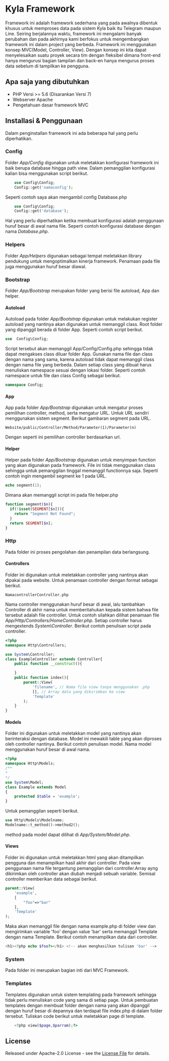 # Kyla Framework
Framework ini adalah framework sederhana yang pada awalnya dibentuk khusus untuk memproses data pada sistem Kyla baik itu Telegram maupun Line. Seiring berjalannya waktu, framework ini mengalami banyak perubahan dan pada akhirnya kami berfokus untuk mengembangkan framework ini dalam project yang berbeda. Framework ini menggunakan konsep MVC(Model, Controller, View). Dengan konsep ini kita dapat menyelesaikan suatu proyek secara tim dengan fleksibel dimana front-end hanya mengurusi bagian tampilan dan back-en hanya mengurus proses data sebelum di tampilkan ke pengguna.

## Apa saja yang dibutuhkan
- PHP Versi >= 5.6 (Disarankan Versi 7)
- Webserver Apache
- Pengetahuan dasar framework MVC

## Installasi & Penggunaan
Dalam penginstallan framework ini ada beberapa hal yang perlu diperhatikan. 

### Config
Folder *App/Config* digunakan untuk meletakkan konfigurasi framework ini baik berupa database hingga path view. Dalam pemanggilan konfigurasi kalian bisa menggunakan script berikut.

```php
    use Config\Config;
    Config::get('namaconfig');
```

Seperti contoh saya akan mengambil config Database.php

```php
    use Config\Config;
    Config::get('database');
```

Hal yang perlu diperhatikan ketika membuat konfigurasi adalah penggunaan huruf besar di awal nama file. Seperti contoh konfigurasi database dengan nama *Database.php*.

### Helpers
Folder *App/Helpers* digunakan sebagai tempat meletakkan library pendukung untuk mengoptimalkan kinerja framework. Penamaan pada file juga menggunakan huruf besar diawal.

### Bootstrap
Folder *App/Bootstrap* merupakan folder yang berisi file autoload, App dan helper.

#### Autoload
Autoload pada folder *App/Bootstrap* digunakan untuk melakukan register autoload yang nantinya akan digunakan untuk memanggil class. Root folder yang dipanggil berada di folder App. Seperti contoh script berikut.

```php
use  Config\Config;
```
Script tersebut akan memanggil App/Config/Config.php sehingga tidak dapat mengakses class diluar folder App. Gunakan nama file dan class dengan nama yang sama, karena autoload tidak dapat memanggil class dengan nama file yang berbeda. Dalam setiap class yang dibuat harus menuliskan namespace sesuai dengan lokasi folder. Seperti contoh namespace untuk file dan class Config sebagai berikut.

```php
namespace Config;
```

#### App
App pada folder *App/Bootstrap* digunakan untuk mengatur proses pemilihan controller, method, serta mengatur URL. Untuk URL sendiri menggunakan sistem segment. Berikut gambaran segment pada URL.
```
Website/public/Controller/Method/Parameter(1)/Parameter(n)
```
Dengan seperti ini pemilihan controller berdasarkan url.
#### Helper
Helper pada folder *App/Bootstrap* digunakan untuk menyimpan function yang akan digunakan pada framework. File ini tidak menggunakan class sehingga untuk pemanggilan tinggal memanggil functionnya saja. Seperti contoh ingin mengambil segment ke 1 pada URL.

```php
echo segment(1);
```

Dimana akan memanggil script ini pada file helper.php

```php
function segment($n){
  if(!isset(SEGMENT[$n])){
    return "Segment Not Found";
  }
  return SEGMENT[$n];
}
```

### Http
Pada folder ini proses pengolahan dan penampilan data berlangsung.

#### Controllers
Folder ini digunakan untuk meletakkan controller yang nantinya akan dipakai pada website. Untuk penamaan controller dengan format sebagai berikut.

```
NamacontrollerController.php
```

Nama controller menggunakan huruf besar di awal, lalu tambahkan Controller di akhir nama untuk memberitahukan kepada sistem bahwa file tersebut adalah file controller. Untuk contoh silahkan dilihat penamaan file *App/Http/Controllers/HomeController.php*. Setiap controller harus mengextends *System\Controller*. Berikut contoh penulisan script pada controller.

```php
<?php 
namespace Http\Controllers;

use System\Controller;
class ExampleController extends Controller{
    public function __construct(){

    }
    public function index(){
        parent::View(
            'filename', // Nama file view tanpa menggunakan .php
            [], // Array data yang dikirimkan ke view
            'Template'
        );
    }
}
```
#### Models
Folder ini digunakan untuk meletakkan model yang nantinya akan berinteraksi dengan database. Model ini mewakili table yang akan diproses oleh controller nantinya. Berikut contoh penulisan model. Nama model menggunakan huruf besar di awal nama.

```php
<?php
namespace Http\Models;
/**
*     
*/
use System\Model;
class Example extends Model
{
    protected $table = 'example';
}
```

Untuk pemanggilan seperti berikut.

```php
use Http\Models\Modelname;
Modelname::t_method()->method2();
```

method pada model dapat dilihat di *App/System/Model.php*.

#### Views
Folder ini digunakan untuk meletakkan html yang akan ditampilkan pengguna dan menampilkan hasil akhir dari controller. Pada view penggunaan nama file tergantung pemanggilan dari controller.Array ayng dikirimkan oleh controller akan diubah menjadi sebuah variable. Semisal controller memberikan data sebagai berikut. 

```php
parent::View(
    'example',
    [
        "foo"=>"bar"
    ],
    'Template'
);
``` 

Maka akan memanggil file dengan nama example.php di folder view dan mengirimkan variable 'foo' dengan value 'bar' serta memanggil Template dengan nama Template. Berikut contoh menampilkan data dari controller.

```php
<h1><?php echo $foo?></h1> <!-- akan menghasilkan tulisan 'bar' -->
```

### System
Pada folder ini merupakan bagian inti dari MVC Framework.

### Templates
Templates digunakan untuk sistem templating pada framework sehingga tidak perlu menuliskan code yang sama di setiap page. Untuk pembuatan templates dengan membuat folder dengan nama yang akan dipanggil dengan huruf besar di depannya dan terdapat file index.php di dalam folder tersebut. Tuliskan code berikut untuk meletakkan page di template.

```php
    <?php view($page,$parram);?>         
```

## License

Released under Apache-2.0 License - see the [License File](LICENSE) for details.
